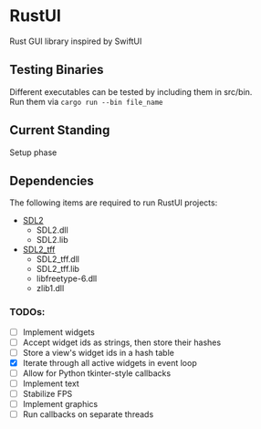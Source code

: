 # RustUI
Rust GUI library inspired by SwiftUI

## Testing Binaries
Different executables can be tested by including them in src/bin.  
Run them via `cargo run --bin file_name`

## Current Standing
Setup phase

## Dependencies
The following items are required to run RustUI projects:
- [SDL2](https://www.libsdl.org/download-2.0.php)
  - SDL2.dll
  - SDL2.lib
- [SDL2_tff](https://www.libsdl.org/projects/SDL_ttf/)
  - SDL2_tff.dll
  - SDL2_tff.lib
  - libfreetype-6.dll
  - zlib1.dll

### TODOs:
- [ ] Implement widgets
- [ ] Accept widget ids as strings, then store their hashes
- [ ] Store a view's widget ids in a hash table
- [x] Iterate through all active widgets in event loop
- [ ] Allow for Python tkinter-style callbacks
- [ ] Implement text
- [ ] Stabilize FPS
- [ ] Implement graphics
- [ ] Run callbacks on separate threads